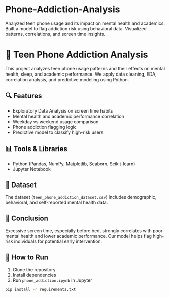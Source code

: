 # Phone-Addiction-Analysis
Analyzed teen phone usage and its impact on mental health and academics. Built a model to flag addiction risk using behavioral data. Visualized patterns, correlations, and screen time insights.
# 📱 Teen Phone Addiction Analysis

This project analyzes teen phone usage patterns and their effects on mental health, sleep, and academic performance. We apply data cleaning, EDA, correlation analysis, and predictive modeling using Python.

## 🔍 Features

- Exploratory Data Analysis on screen time habits
- Mental health and academic performance correlation
- Weekday vs weekend usage comparison
- Phone addiction flagging logic
- Predictive model to classify high-risk users

## 📊 Tools & Libraries

- Python (Pandas, NumPy, Matplotlib, Seaborn, Scikit-learn)
- Jupyter Notebook

## 📁 Dataset

The dataset (`teen_phone_addiction_dataset.csv`) includes demographic, behavioral, and self-reported mental health data.

## 📌 Conclusion

Excessive screen time, especially before bed, strongly correlates with poor mental health and lower academic performance. Our model helps flag high-risk individuals for potential early intervention.

## 🚀 How to Run

1. Clone the repository
2. Install dependencies
3. Run `phone_addiction.ipynb` in Jupyter

```bash
pip install -r requirements.txt


